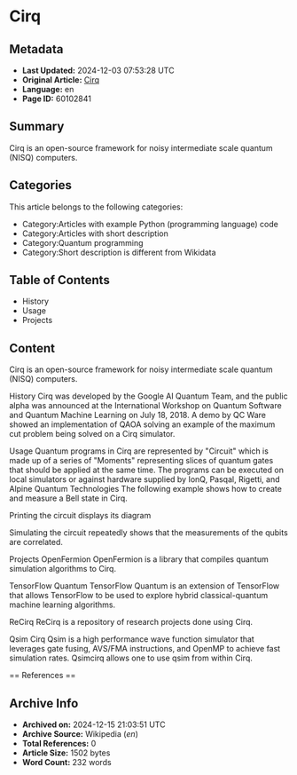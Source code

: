 # Cirq

## Metadata
- **Last Updated:** 2024-12-03 07:53:28 UTC
- **Original Article:** [Cirq](https://en.wikipedia.org/wiki/Cirq)
- **Language:** en
- **Page ID:** 60102841

## Summary
Cirq is an open-source framework for noisy intermediate scale quantum (NISQ) computers.

## Categories
This article belongs to the following categories:

- Category:Articles with example Python (programming language) code
- Category:Articles with short description
- Category:Quantum programming
- Category:Short description is different from Wikidata

## Table of Contents

- History
- Usage
- Projects

## Content

Cirq is an open-source framework for noisy intermediate scale quantum (NISQ) computers.

History
Cirq was developed by the Google AI Quantum Team, and the public alpha was announced at the International Workshop on Quantum Software and Quantum Machine Learning on July 18, 2018.  A demo by QC Ware showed an implementation of QAOA solving an example of the maximum cut problem being solved on a Cirq simulator.

Usage
Quantum programs in Cirq are represented by "Circuit" which is made up of a series of "Moments" representing slices of quantum gates that should be applied at the same time. The programs can be executed on local simulators or against hardware supplied by IonQ, Pasqal, Rigetti, and Alpine Quantum Technologies
The following example shows how to create and measure a Bell state in Cirq.

Printing the circuit displays its diagram

Simulating the circuit repeatedly shows that the measurements of the qubits are correlated.

Projects
OpenFermion
OpenFermion is a library that compiles quantum simulation algorithms to Cirq.

TensorFlow Quantum
TensorFlow Quantum is an extension of TensorFlow that allows TensorFlow to be used to explore hybrid classical-quantum machine learning algorithms.

ReCirq
ReCirq is a repository of research projects done using Cirq.

Qsim Cirq
Qsim is a high performance wave function simulator that leverages gate fusing, AVS/FMA instructions, and OpenMP to achieve fast simulation rates. Qsimcirq allows one to use qsim from within Cirq.


== References ==

## Archive Info
- **Archived on:** 2024-12-15 21:03:51 UTC
- **Archive Source:** Wikipedia (_en_)
- **Total References:** 0
- **Article Size:** 1502 bytes
- **Word Count:** 232 words
